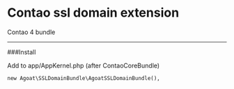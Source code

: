 # Contao ssl domain extension
Contao 4 bundle

___

###Install

Add to app/AppKernel.php (after ContaoCoreBundle)
```
new Agoat\SSLDomainBundle\AgoatSSLDomainBundle(),
```
